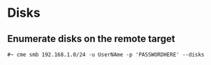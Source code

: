 # Disks

## Enumerate disks on the remote target

```
#~ cme smb 192.168.1.0/24 -u UserNAme -p 'PASSWORDHERE' --disks
```
